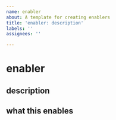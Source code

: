 ```yaml
---
name: enabler
about: A template for creating enablers
title: 'enabler: description'
labels: ''
assignees: ''

---
```


# enabler

## description 

## what this enables
